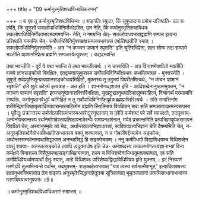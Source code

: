 +++
title = "09 कर्मानुस्मृतिशब्दविध्यधिकरणम्"

+++
॥ स एव तु कर्मानुस्मृतिशब्दविधिभ्यः ॥ सङ्गतिः स्फुटा, किं सुषुप्तादन्य प्रबोध उत्तिष्ठति- उत स एवेति, किं सुषुप्तौ सकलोपाधिविनिर्मोकोऽस्ति, उत नेति, किं कर्मानुस्मृतिशब्दविधयः सकलोपाधिविनिर्मोकाभावमवगमयन्ति- नेति, न गमयन्ति चेत्- सकलोपाध्यभावाद्व्रह्मणि सम्पन्न इत्यन्य उत्तिष्ठति गमयन्ति चेत्- सर्वोपाधिविनिर्मुक्त्तब्रह्मसम्पत्त्यभावात्स एवोत्तिष्ठतीति स्यात् । सकलोपाधिविनिर्मुक्त्तस्येति - अत्र "न कञ्चन पाप्मानं स्पृशति" इति श्रुतिरभिप्रेता, सता सोम्य तदा सम्पन्नो भवतीति वाक्यमभिप्रेत्य ब्रह्मणि सम्पन्नस्येत्युक्त्तम् । यद्यद्भवन्ति

तथा भवन्तीति - पूर्वं ये यथा भवन्ति ते तथा भवन्तीत्यर्थः । न चासाविति - अत्र विनाशमेवापीतो भवतीति वाक्ये ज्ञानसङ्कोचो विवक्षितः, एतद्वचनात्सुषुप्तस्य सर्वोपाधिविनिर्मोक्षाभावः कथमित्यत्राह - मुक्त्तस्येति । सुषुप्ते सर्वप्रवृत्तिशून्यत्वज्ञानसङ्कोचावभिहितौ, मुक्त्तस्य तु तदुभयं विपरीतमित्यर्थः, "न कंचन पाष्मानं स्पृशति" इति श्रुतेः कोऽर्थ इत्यत्राह - अत इति । ज्ञानभोगाद्यशक्त्त इति - आदिशब्देनानुष्ठानमुक्त्तम्, "न कञ्चन पाप्मानं स्पृशति" इत्यत्रानुष्ठानाशक्त्तिर्विवक्षिता, सुखदुःखानुभयादिकालुष्यराहित्यं, विश्रार्न्त्थं परमात्मनि सम्पत्तिः, कर्मानुष्ठानवैधुर्यं चाभिहितं न तु सर्वोपाधिविनिर्मोक्षपूर्वकब्रह्मप्राप्तिरित्यर्थः । सति सम्पत्तिर्नाम शरीरेन्द्रियाधिष्ठातृत्वादिव्यापारान्तरराहित्येन ब्रह्मणि स्थितिमात्रं विवक्षितम् सदा सति सम्पन्नत्वादात्मस्वरूपस्य । पूर्वेद्युः प्रक्रान्तस्य कर्मणोऽपरिसमाप्तस्यअपरेद्युरनुष्ठानात् स एवेति कर्मशब्दं परे सर्वे व्याचक्षते, तदयुक्त्तम्- अन्येनोपक्रान्तस्य रथनिर्माणदेवताप्रतिष्ठापनादेरन्यैः समापनदर्शनात्, मयेदं प्रक्रान्तमिति प्रत्यभिज्ञापूर्वकसमापनं विवक्षितं चेत्, अस्यानुस्मृतेः को भेदः, अर्थान्तरप्रत्यभिज्ञाधारत्वं, स्वविषयप्रत्यभिज्ञानं चेति वैषम्यमिति चेत्, न- अनुस्मृतिशब्देनैवोभयविधप्रतिसन्धानस्य वक्त्तुं शक्यत्वात्, न च गोबलीवर्द्दन्यायेन सङ्कोचः, अर्थान्तरसम्भवेनान्यथासिद्धत्वात् अनन्थासिद्धं हि सङ्कोचकम् । ननु कर्मविधयो विद्याविधयश्च विधिशब्देन वक्त्तुं शक्याः- अतस्तत्सङ्कोचे तवापि त्वदुक्त्तदोष इति चेन्न- कर्मशब्दस्य तत्फलभोगतत्त्वज्ञानाभ्यां विना कर्मक्षये विनाशस्य निर्हेतुकत्वप्रसङ्गाभिप्रायत्वात्, तस्य च विधिशब्देनाभिधातुमशक्यत्वात्, एवं सति कर्मविधिवैयर्थ्यमप्यार्थो हेतुः स्यात्, अतो विधिशब्दः पारिशेष्याद्विद्याविधिविषय इति युक्त्तम् । इदं निरूपणं मरणेऽपि तुल्यमित्यन्ते वदन्ति, तदयुक्त्तम्- शङ्काहेत्वभावात् "यत्र त्वस्य सर्वमात्मैवाभूत्" इत्यादिवाक्यस्य ब्रह्मानुभवविषयत्वान्न तेन शङ्का अनुस्मृतेःसिद्धान्तहेतुतया सूत्रितत्वात् भूमृतजातानां प्रत्यभिसन्धानाभावाच्च मरणविषयत्वानुपपत्तेः ॥9॥

॥ कर्मानुस्मृतिशब्दविध्यधिकरणं समाप्तम् ॥

